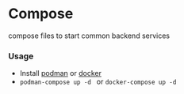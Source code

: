 # Compose

compose files to start common backend services

### Usage

* Install [podman](https://podman.io/docs/installation) or [docker](https://docs.docker.com/engine/install/)
* `podman-compose up -d ` or `docker-compose up -d`

